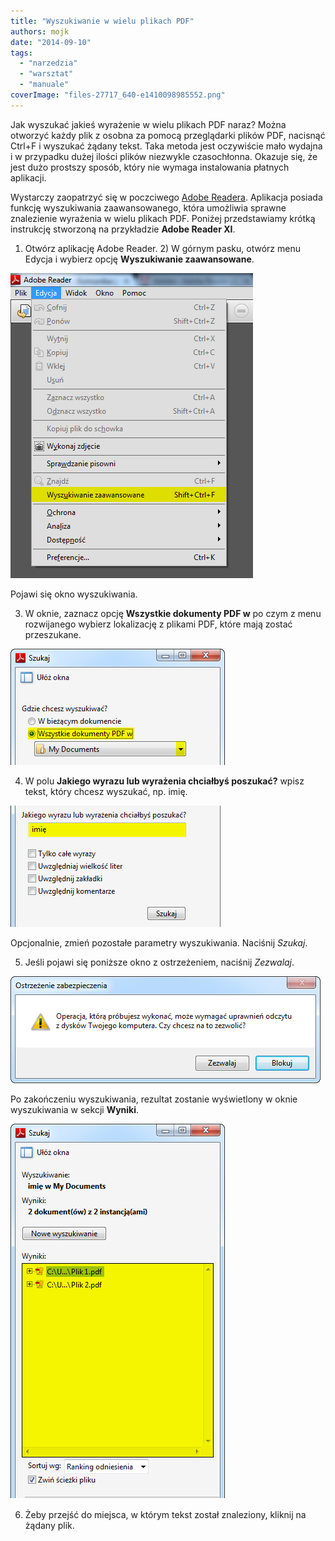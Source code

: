 ```yaml
---
title: "Wyszukiwanie w wielu plikach PDF"
authors: mojk
date: "2014-09-10"
tags:
  - "narzedzia"
  - "warsztat"
  - "manuale"
coverImage: "files-27717_640-e1410098985552.png"
---
```


Jak wyszukać jakieś wyrażenie w wielu plikach PDF naraz? Można otworzyć każdy
plik z osobna za pomocą przeglądarki plików PDF, nacisnąć Ctrl+F i wyszukać
żądany tekst. Taka metoda jest oczywiście mało wydajna i w przypadku dużej
ilości plików niezwykle czasochłonna. Okazuje się, że jest dużo prostszy sposób,
który nie wymaga instalowania płatnych aplikacji.

<!--truncate-->

Wystarczy zaopatrzyć się w poczciwego
[Adobe Readera](http://get.adobe.com/pl/reader/). Aplikacja posiada funkcję
wyszukiwania zaawansowanego, która umożliwia sprawne znalezienie wyrażenia w
wielu plikach PDF. Poniżej przedstawiamy krótką instrukcję stworzoną na
przykładzie **Adobe Reader XI**.

1.  Otwórz aplikację Adobe Reader. 2) W górnym pasku, otwórz menu Edycja i
    wybierz opcję **Wyszukiwanie zaawansowane**.

[![menuedycja](images/menuedycja.png)](http://techwriter.pl/wp-content/uploads/2014/09/menuedycja.png)

Pojawi się okno wyszukiwania.

3. W oknie, zaznacz opcję **Wszystkie dokumenty PDF w** po czym z menu
   rozwijanego wybierz lokalizację z plikami PDF, które mają zostać przeszukane.

[![szukajokno1popraw](images/szukajokno1popraw.png)](http://techwriter.pl/wp-content/uploads/2014/09/szukajokno1popraw.png)

4. W polu **Jakiego wyrazu lub wyrażenia chciałbyś poszukać?** wpisz tekst,
   który chcesz wyszukać, np. imię.

[![szukajokno2](images/szukajokno2.png)](http://techwriter.pl/wp-content/uploads/2014/09/szukajokno2.png)

Opcjonalnie, zmień pozostałe parametry wyszukiwania. Naciśnij _Szukaj_.

5. Jeśli pojawi się poniższe okno z ostrzeżeniem, naciśnij _Zezwalaj_.

[![ostrzezeniepopr](images/ostrzezeniepopr.png)](http://techwriter.pl/wp-content/uploads/2014/09/ostrzezeniepopr.png)

Po zakończeniu wyszukiwania, rezultat zostanie wyświetlony w oknie wyszukiwania
w sekcji **Wyniki**.

[![szukajwyniki](images/szukajwyniki.png)](http://techwriter.pl/wp-content/uploads/2014/09/szukajwyniki.png)

6. Żeby przejść do miejsca, w którym tekst został znaleziony, kliknij na żądany
   plik.
